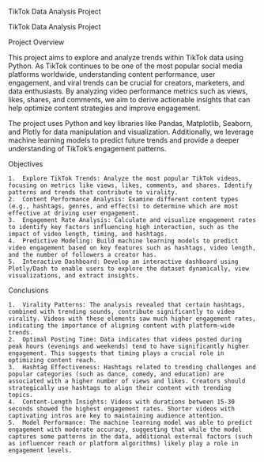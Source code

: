 TikTok Data Analysis Project

TikTok Data Analysis Project

Project Overview

This project aims to explore and analyze trends within TikTok data using Python. As TikTok continues to be one of the most popular social media platforms worldwide, understanding content performance, user engagement, and viral trends can be crucial for creators, marketers, and data enthusiasts. By analyzing video performance metrics such as views, likes, shares, and comments, we aim to derive actionable insights that can help optimize content strategies and improve engagement.

The project uses Python and key libraries like Pandas, Matplotlib, Seaborn, and Plotly for data manipulation and visualization. Additionally, we leverage machine learning models to predict future trends and provide a deeper understanding of TikTok’s engagement patterns.

Objectives

	1.	Explore TikTok Trends: Analyze the most popular TikTok videos, focusing on metrics like views, likes, comments, and shares. Identify patterns and trends that contribute to virality.
	2.	Content Performance Analysis: Examine different content types (e.g., hashtags, genres, and effects) to determine which are most effective at driving user engagement.
	3.	Engagement Rate Analysis: Calculate and visualize engagement rates to identify key factors influencing high interaction, such as the impact of video length, timing, and hashtags.
	4.	Predictive Modeling: Build machine learning models to predict video engagement based on key features such as hashtags, video length, and the number of followers a creator has.
	5.	Interactive Dashboard: Develop an interactive dashboard using Plotly/Dash to enable users to explore the dataset dynamically, view visualizations, and extract insights.

Conclusions

	1.	Virality Patterns: The analysis revealed that certain hashtags, combined with trending sounds, contribute significantly to video virality. Videos with these elements saw much higher engagement rates, indicating the importance of aligning content with platform-wide trends.
	2.	Optimal Posting Time: Data indicates that videos posted during peak hours (evenings and weekends) tend to have significantly higher engagement. This suggests that timing plays a crucial role in optimizing content reach.
	3.	Hashtag Effectiveness: Hashtags related to trending challenges and popular categories (such as dance, comedy, and education) are associated with a higher number of views and likes. Creators should strategically use hashtags to align their content with trending topics.
	4.	Content-Length Insights: Videos with durations between 15-30 seconds showed the highest engagement rates. Shorter videos with captivating intros are key to maintaining audience attention.
	5.	Model Performance: The machine learning model was able to predict engagement with moderate accuracy, suggesting that while the model captures some patterns in the data, additional external factors (such as influencer reach or platform algorithms) likely play a role in engagement levels.
